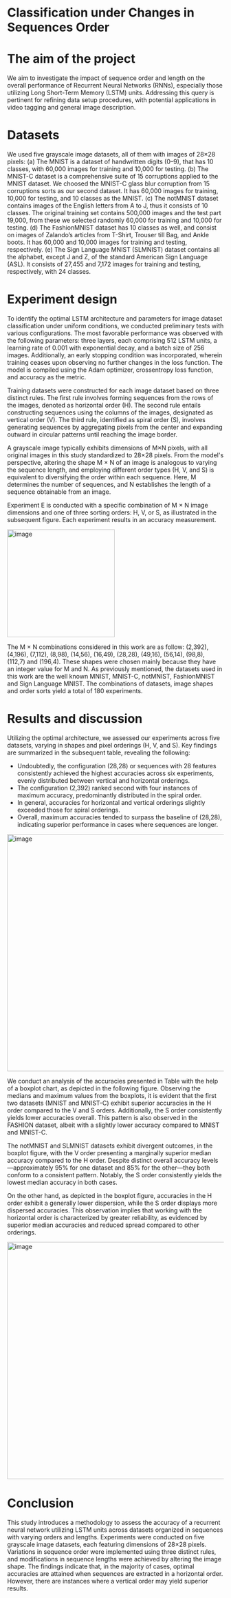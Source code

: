 # Classification under Changes in Sequences Order

# The aim of the project

<!-- This content will not appear in the rendered Markdown -->

<!-- Non-scientific: We are interested in understanding if the order within the sequences, and their length, have an effect on the overall performance of the RNNs, particularly when they are based on LSTM units. This question maybe relevant for data setup procedures, and it may be useful for video tagging and for general image description. -->

We aim to investigate the impact of sequence order and length on the overall performance of Recurrent Neural Networks (RNNs), especially those utilizing Long Short-Term Memory (LSTM) units. Addressing this query is pertinent for refining data setup procedures, with potential applications in video tagging and general image description.

# Datasets

We used five grayscale image datasets, all of them with images of 28×28 pixels: (a) The MNIST is a dataset of handwritten digits (0–9), that has 10 classes, with 60,000 images for training and 10,000 for testing. (b) The MNIST-C dataset is a comprehensive suite of 15 corruptions applied to the MNIST dataset. We choosed the MNIST-C glass blur corruption from 15 corruptions sorts as our second dataset. It has 60,000 images for training, 10,000 for testing, and 10 classes as the MNIST. (c) The notMNIST dataset contains images of the English letters from A to J, thus it consists of 10 classes. The original training set contains 500,000 images and the test part 19,000, from these we selected randomly 60,000 for training and 10,000 for testing. (d) The FashionMNIST dataset has 10 classes as well, and consist on images of Zalando’s articles from T-Shirt, Trouser till Bag, and Ankle boots. It has 60,000 and 10,000 images for training and testing, respectively. (e) The Sign Language MNIST (SLMNIST) dataset contains all the alphabet, except J and Z, of the standard American Sign Language (ASL). It consists of 27,455 and 7,172 images for training and testing, respectively, with 24 classes.

# Experiment design

<!-- With the purpose of selecting the appropriate LSTM architecture and parameter, to classify each image-datasets under the same conditions, first we tested different configurations. The best performance was achieved using the following parameters: three layers, 512 LSTM units per layer, a learning rate of 0.001 with exponential decay, and 256 images per batch size. Also, an early stopping condition has been implemented, consisting on training until there are no changes in
the loss function. The model is compiled with Adam optimizer, the crossentropy loss function and metric accuracy. -->

To identify the optimal LSTM architecture and parameters for image dataset classification under uniform conditions, we conducted preliminary tests with various configurations. The most favorable performance was observed with the following parameters: three layers, each comprising 512 LSTM units, a learning rate of 0.001 with exponential decay, and a batch size of 256 images. Additionally, an early stopping condition was incorporated, wherein training ceases upon observing no further changes in the loss function. The model is compiled using the Adam optimizer, crossentropy loss function, and accuracy as the metric.

<!-- Various training datasets were built for each image dataset, following three different rules. The first rule considers to build the sequences from the rows of the images, which we call horizontal order (H); the second rule consists of building the sequences using the columns of the images, which we call vertical order (V); and the third rule, that we call spiral order (S), consists of building the sequences by collecting the pixels from the center and going out from the center in circular ways till the border of the image. -->

Training datasets were constructed for each image dataset based on three distinct rules. The first rule involves forming sequences from the rows of the images, denoted as horizontal order (H). The second rule entails constructing sequences using the columns of the images, designated as vertical order (V). The third rule, identified as spiral order (S), involves generating sequences by aggregating pixels from the center and expanding outward in circular patterns until reaching the image border.

<!-- A grayscale image in X commonly comes with a M×N pixels, in this work all raw images are 28×28 pixels. From the model’s point of view, varying the shape M × N of an image is equivalent to varying the sequences length and using the sorts of order (H, V and S) is equivalent to varying the order in each sequence. M defines the number of sequences and N defines the length of a sequence that can be got in an image. --> 

A grayscale image typically exhibits dimensions of M×N pixels, with all original images in this study standardized to 28×28 pixels. From the model's perspective, altering the shape M × N of an image is analogous to varying the sequence length, and employing different order types (H, V, and S) is equivalent to diversifying the order within each sequence. Here, M determines the number of sequences, and N establishes the length of a sequence obtainable from an image.

<!-- An experiment E is carried out with a specific combination of M × N shape of the image and a sort order H, V or S as shown by the previous figure. Each experiment yields an accuracy. -->

Experiment E is conducted with a specific combination of M × N image dimensions and one of three sorting orders: H, V, or S, as illustrated in the subsequent figure. Each experiment results in an accuracy measurement.

<img width="250" alt="image" src="https://github.com/ekchacon/Classification-under-Changes-in-Sequences-Order/assets/46211304/25c4099d-8d2a-43f1-b05d-c57468f3c6b8">

The M × N combinations considered in this work are as follow: (2,392), (4,196), (7,112), (8,98), (14,56), (16,49), (28,28), (49,16), (56,14), (98,8), (112,7) and (196,4). These shapes were chosen mainly because they have an integer value
for M and N. As previously mentioned, the datasets used in this work are the well known MNIST, MNIST-C, notMNIST, FashionMNIST and Sign Language MNIST. The combinations of datasets, image shapes and order sorts yield a total of 180 experiments.

# Results and discussion

<!--
Using the best architecture, we evaluated our experiments with the five datasets, organized in different shapes and order of pixels (H, V and S). Our main results are shown in the next table, from which we observe the following:

- Doubtless, the shape (28,28) or sequences with 28 features obtained the maximum accuracies within six experiments, equally distributed between the vertical and horizontal order.
- The shape (2,392) is the second with four maximum accuracies, mostly distributed in the spiral order.
- Generally, the horizontal and vertical order accuracies are slightly above the spiral order accuracies.
- Overall, we observe the maximum accuracies tend to stay above (28,28), where the sequences are longer than those below.
 -->

Utilizing the optimal architecture, we assessed our experiments across five datasets, varying in shapes and pixel orderings (H, V, and S). Key findings are summarized in the subsequent table, revealing the following:

- Undoubtedly, the configuration (28,28) or sequences with 28 features consistently achieved the highest accuracies across six experiments, evenly distributed between vertical and horizontal orderings.
- The configuration (2,392) ranked second with four instances of maximum accuracy, predominantly distributed in the spiral order.
- In general, accuracies for horizontal and vertical orderings slightly exceeded those for spiral orderings.
- Overall, maximum accuracies tended to surpass the baseline of (28,28), indicating superior performance in cases where sequences are longer.

<img width="550" alt="image" src="https://github.com/ekchacon/Classification-under-Changes-in-Sequences-Order/assets/46211304/880412de-5289-4c36-85d6-e5f409b516f5">

<!--
We analyze the accuracies shown in the table  with the help of a boxplot chart, as shown in the next figure. In according to the median and maximum values of the boxplots, we can see the two first datasets (MNIST and MNIST-C) in the H order has better accuracies than the V and S orders. Also, the S order gets the lower accuracies in general. The same pattern appears in the FASHION dataset, though it has a smaller accuracy than MNIST and MNIST-C. 
-->

We conduct an analysis of the accuracies presented in Table with the help of a boxplot chart, as depicted in the following figure. Observing the medians and maximum values from the boxplots, it is evident that the first two datasets (MNIST and MNIST-C) exhibit superior accuracies in the H order compared to the V and S orders. Additionally, the S order consistently yields lower accuracies overall. This pattern is also observed in the FASHION dataset, albeit with a slightly lower accuracy compared to MNIST and MNIST-C.

<!--
The notMNIST and SLMNIST datasets, in the boxplot figure, have different results, the V order has a slightly better median accuracy than the H order median accuracy. Although one dataset is around 95% and the other around 85%, they both follow the same pattern. And the S order has the worst median accuracy in both cases. 
-->

The notMNIST and SLMNIST datasets exhibit divergent outcomes, in the boxplot figure, with the V order presenting a marginally superior median accuracy compared to the H order. Despite distinct overall accuracy levels—approximately 95% for one dataset and 85% for the other—they both conform to a consistent pattern. Notably, the S order consistently yields the lowest median accuracy in both cases.

<!--
On the other hand, we can observe from the boxplot figure, accuracies in the H order are in general less disperse, and the S order has more dispersed accuracies. It means that working with horizontal order is more reliable than the others and it has better median accuracies and are less spread.
-->

On the other hand, as depicted in the boxplot figure, accuracies in the H order exhibit a generally lower dispersion, while the S order displays more dispersed accuracies. This observation implies that working with the horizontal order is characterized by greater reliability, as evidenced by superior median accuracies and reduced spread compared to other orderings.

<img width="550" alt="image" src="https://github.com/ekchacon/Classification-under-Changes-in-Sequences-Order/assets/46211304/dc328fe3-8b49-43b8-baee-5dc8b6a84a59">

# Conclusion

<!--
In this work we presented a procedure to evaluate the accuracy of a recurrent neural network based on LSTM units, for datasets organized in sequences of different order and lengths. The experiments where conducted on five datasets of grayscale images of 28×28 pixels, where changes in sequences order were made by using three different rules and changes in sequences lenghts were made by modifying the shape of the image. The results show that in most of the cases the best accuracies are achieved when the sequences are extracted from images following a horizontal order, but there are some cases where a vertical order can be better.
-->

This study introduces a methodology to assess the accuracy of a recurrent neural network utilizing LSTM units across datasets organized in sequences with varying orders and lengths. Experiments were conducted on five grayscale image datasets, each featuring dimensions of 28×28 pixels. Variations in sequence order were implemented using three distinct rules, and modifications in sequence lengths were achieved by altering the image shape. The findings indicate that, in the majority of cases, optimal accuracies are attained when sequences are extracted in a horizontal order. However, there are instances where a vertical order may yield superior results.
